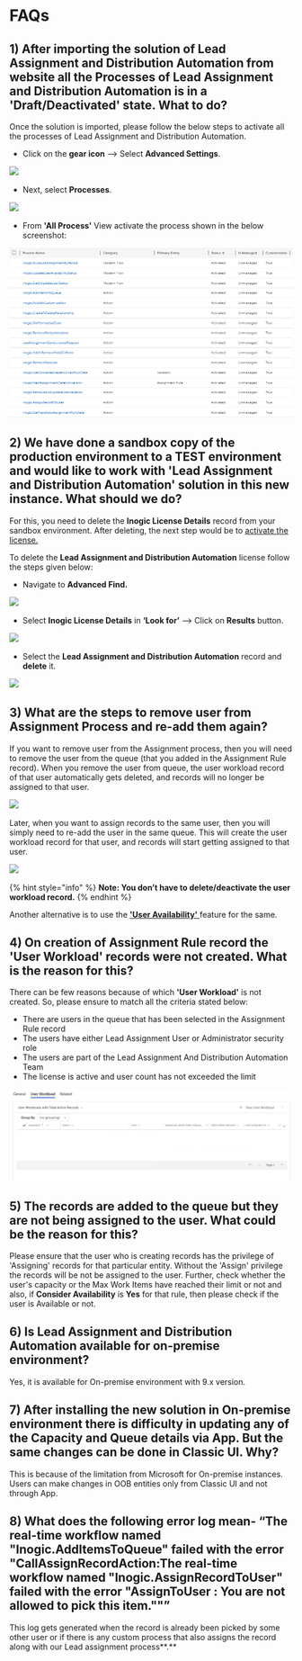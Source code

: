 # FAQs

## 1) After importing the solution of Lead Assignment and Distribution Automation from website all the Processes of Lead Assignment and Distribution Automation is in a 'Draft/Deactivated' state. What to do?

Once the solution is imported, please follow the below steps to activate all the processes of Lead Assignment and Distribution Automation.

* Click on the **gear icon** --> Select **Advanced Settings**.&#x20;

![](../.gitbook/assets/A4D\_1.png)

* Next, select **Processes**.

![](../.gitbook/assets/A4D\_2.png)

* From **'All Process'** View activate the process shown in the below screenshot:

![](../.gitbook/assets/FAQ1.png)

## 2) We have done a sandbox copy of the production environment to a TEST environment and would like to work with 'Lead Assignment and Distribution Automation' solution in this new instance. What should we do?

For this, you need to delete the **Inogic License Details** record from your sandbox environment. After deleting, the next step would be to [activate the license.](https://docs.inogic.com/lead-assignment-and-distribution-automation/getting-started/license-activation)

To delete the **Lead Assignment and Distribution Automation** license follow the steps given below:

* Navigate to **Advanced Find.**

![](<../.gitbook/assets/FAQ\_1 (2).png>)

* Select **Inogic License Details** in **‘Look for’** --> Click on **Results** button.

![](../.gitbook/assets/FAQ\_2.png)

* Select the **Lead Assignment and Distribution Automation** record and **delete** it.

![](<../.gitbook/assets/FAQ\_3 (3).png>)

## 3) What are the steps to remove user from Assignment Process and re-add them again?

If you want to remove user from the Assignment process, then you will need to remove the user from the queue (that you added in the Assignment Rule record). When you remove the user from queue, the user workload record of that user automatically gets deleted, and records will no longer be assigned to that user.

![](../.gitbook/assets/image\_2021\_07\_19T05\_27\_13\_454Z.png)

Later, when you want to assign records to the same user, then you will simply need to re-add the user in the same queue. This will create the user workload record for that user, and records will start getting assigned to that user.

![](../.gitbook/assets/image\_2021\_07\_19T05\_27\_49\_462Z.png)

{% hint style="info" %}
**Note: You don’t have to delete/deactivate the user workload record.**
{% endhint %}

Another alternative is to use the [**'User Availability'** ](https://docs.inogic.com/lead-assignment-and-distribution-automation/configuration/set-up-user-availability)feature for the same.

## 4) On creation of Assignment Rule record the 'User Workload' records were not created. What is the reason for this?

There can be few reasons because of which **'User Workload'** is not created. So, please ensure to match all the criteria stated below:

* There are users in the queue that has been selected in the Assignment Rule record&#x20;
* The users have either Lead Assignment User or Administrator security role&#x20;
* The users are part of the Lead Assignment And Distribution Automation Team&#x20;
* The license is active and user count has not exceeded the limit

![](<../.gitbook/assets/FAQ - 4.png>)

## 5) The records are added to the queue but they are not being assigned to the user. What could be the reason for this?

Please ensure that the user who is creating records has the privilege of 'Assigning' records for that particular entity. Without the 'Assign' privilege the records will be not be assigned to the user. Further, check whether the user's capacity or the Max Work Items have reached their limit or not and also, if **Consider Availability** is **Yes** for that rule, then please check if the user is Available or not.

## 6) Is Lead Assignment and Distribution Automation available for on-premise environment?

Yes, it is available for On-premise environment with 9.x version.

## 7) After installing the new solution in On-premise environment there is difficulty in updating any of the Capacity and Queue details via App. But the same changes can be done in Classic UI. Why?

This is because of the limitation from Microsoft for On-premise instances. Users can make changes in OOB entities only from Classic UI and not through App.

## 8) What does the following error log mean- **“The real-time workflow named "Inogic.AddItemsToQueue" failed with the error "CallAssignRecordAction:The real-time workflow named "Inogic.AssignRecordToUser" failed with the error "AssignToUser : You are not allowed to pick this item.""”**

This log gets generated when the record is already been picked by some other user or if there is any custom process that also assigns the record along with our Lead assignment process**.**
